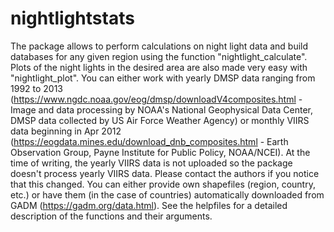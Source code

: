 # nightlightstats

The package allows to perform calculations on night light data and build databases for any given region using the function "nightlight_calculate". Plots of the night lights in the desired area are also made very easy with "nightlight_plot". You can either work with yearly DMSP data ranging from 1992 to 2013 (https://www.ngdc.noaa.gov/eog/dmsp/downloadV4composites.html - Image and data processing by NOAA's National Geophysical Data Center, DMSP data collected by US Air Force Weather Agency) or monthly VIIRS data beginning in Apr 2012 (https://eogdata.mines.edu/download_dnb_composites.html - Earth Observation Group, Payne Institute for Public Policy, NOAA/NCEI). At the time of writing, the yearly VIIRS data is not uploaded so the package doesn't process yearly VIIRS data. Please contact the authors if you notice that this changed. You can either provide own shapefiles (region, country, etc.) or have them (in the case of countries) automatically downloaded from GADM (https://gadm.org/data.html). See the helpfiles for a detailed description of the functions and their arguments.
